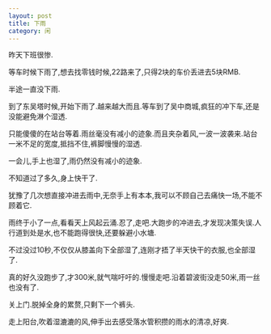 ```yaml
---
layout: post
title: 下雨 
category: 闲
---
```

昨天下班很惨.

 等车时候下雨了,想去找零钱时候,22路来了,只得2块的车价丢进去5块RMB.

 半途一直没下雨.

 到了东吴塔时候,开始下雨了.越来越大而且.等车到了吴中商城,疯狂的冲下车,还是没能避免淋个湿透.

 只能傻傻的在站台等着.雨丝毫没有减小的迹象.而且夹杂着风,一波一波袭来.站台一米不足的宽度,抵挡不住,裤脚慢慢的湿透.

 一会儿,手上也湿了,雨仍然没有减小的迹象.

 不知道过了多久,身上快干了.

 犹豫了几次想直接冲进去雨中,无奈手上有本本,我可以不顾自己去痛快一场,不能不顾着它.

 雨终于小了一点,看看天上风起云涌.忍了,走吧.大跑步的冲进去,才发现决策失误.人行道到处是水,也不能跑得很快,还要躲避小水塘.

 不过没过10秒,不仅仅从膝盖向下全部湿了,连刚才捂了半天快干的衣服,也全部湿了.

 真的好久没跑步了,才300米,就气喘吁吁的.慢慢走吧.沿着碧波街没走50米,雨一丝也没有了.

 关上门.脱掉全身的累赘,只剩下一个裤头.

 走上阳台,吹着湿漉漉的风,伸手出去感受落水管积攒的雨水的清凉,好爽.